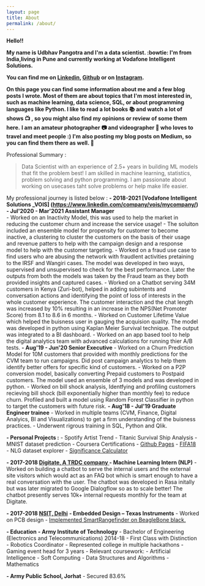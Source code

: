 ```yaml
---
layout: page
title: About
permalink: /about/
---
```

**Hello!!**

**My name is Udbhav Pangotra and I'm a data scientist. :bowtie: I'm from India,living in Pune and currently working at Vodafone Intelligent Solutions.**

**You can find me on [Linkedin](https://www.linkedin.com/in/udbhav-pangotra/), [Github](https://github.com/napster-powergeek) or on [Instagram](https://www.instagram.com/udbhavpangotra/).**

**On this page you can find some information about me and a few blog posts I wrote. Most of them are about topics that I'm most interested in, such as machine learning, data science, SQL, or about programming languages like Python. I like to read a lot books  :books: and watch a lot of shows :tv: , so you might also find my opinions or review of some them here.**
**I am an amateur photographer :camera: and videographer :movie_camera: who loves to travel and meet people :)**
**I'm also posting my blog posts on Medium, so you can find them there as well. :ghost:**



Professional Summary : 
> Data Scientist with an experience of 2.5+ years in building ML models that fit the problem best! 
> I am skilled in machine learning, statistics, problem solving and python programming. I am passionate about working on usecases taht  solve problems or help make life easier.



My professional journey is listed below : 
**- 2018-2021 [Vodafone Intelligent Solutions _VOIS] (https://www.linkedin.com/company/vois/mycompany/)**
  **- Jul'2020 - Mar'2021 Assistant Manager**   
    - Worked on an Inactivity Model, this was used to help the market in reducing the customer churn and increase the service usage! 
    - The soluiton included an ensemble model for propensity for customer to become inactive, a clustering to cluster the customers on the basis of their usage and revenue patters to help with the campaign design and a response model to help with the customer targeting. 
    - Worked on a fraud use case to find users who are abusing the network with fraudlent activities pretaining to the IRSF and Wangiri cases. The model was developed in two ways, supervised and unsupervised to check for the best performance. Later the outputs from both the models was taken by the Fraud team as they both provided insights and captured cases.
    - Worked on a Chatbot serving 34M customers in Kenya (Zuri-bot), helped in adding subintents and conversation actions and identifying the point of loss of interests in the whole customer experience. The customer interaction and the chat length was increased by 10% resulting in an increase in the NPS(Net Promoter Score) from 8.1 to 8.6 in 6 months.
    - Worked on Customer Lifetime Value which helped the buisness user in gauging the acquision quality. The model was developed in python using Kaplan Meier Survival technique. The output was integrated to a BI dashboard. 
    - Worked on an app based tool to help the digital analytics team with advanced calculations for running thier A/B tests.
  **- Aug'19 - Jun'20 Senior Executive**
    - Worked on a Churn Prediction Model for 10M customers that provided with monthly predictions for the CVM team to run campaigns. Did post campaign analytics to help them identify better offers for specific kind of customers.
    - Worked on a P2P conversion model, basically converting Prepaid customers to Postpaid customers. The model used an ensemble of 3 models and was developed in python.
    - Worked on bill shock analysis, Identfying and profiling customers recieving bill shock (bill exponentially higher than monthly fee) to reduce churn. Profiled and built a model using Random Forest Classifier in python to target the customers with future risk.
  **- Aug'18 - Jul'19 Graduate Engineer trainee**
    - Worked in multiple teams (CVM, Finance, Digital Analyics, BI and Visualizations) to get a firm understanding of the buisness practices. 
    - Underwent rigrous training in SQL, Python and Qlik.

  **- Personal Projects :**
    - Spotify Artist Trend 
    - Titanic Survival Ship Analysis
    - MNIST dataset prediction
    - Coursera Certifications
    - [Github Pages](https://github.com/napster-powergeek/my-blog)
    - [FIFA18](https://github.com/napster-powergeek/FIFA-WorldCup-2018)
    - NLG dataset explorer
    - [Significance Calculator](https://github.com/napster-powergeek/Significance-Testing)
    

**- 2017-2018 [Digitate, A TRDC company ](https://www.linkedin.com/company/igniobydigitate/)**
  **- Machine Learning Intern (NLP)**
    - Worked on building a chatbot to serve the internal users and the external site visitors which would act as an FAQ bot which is smart enough to have a real conversation with the user. The chatbot was developed in Rasa initally but was later migrated to Google Dialogflow so as to scale better!  The chatbot presently serves 10k+ internal requests monthly for the team at Digitate.

**- 2017-2018 [NSIT, Delhi](https://www.linkedin.com/school/netaji-subhas-institute-of-technology/)**
  **- Embedded Design – Texas Instruments**
    - Worked on PCB design
    - [Implemented SmartRangefinder on BeagleBone black.](https://github.com/napster-powergeek/Laser_RangeFinder)

**- Education**
  **- Army Institute of Technology**
    - Bachelor of Engineering (Electronics and Telecommunications) 2014-18
      - First Class with Distinction 
      - Robotics Coordinator 
      - Represented college in multiple hackathons
      - Gaming event head for 3 years
      - Relevant coursework:
       - Artificial Intelligence
       - Soft Computing
       - Data Structures and Algorithms
       - Mathematics

  **- Army Public School, Jorhat**
    - Secured 83.6%




